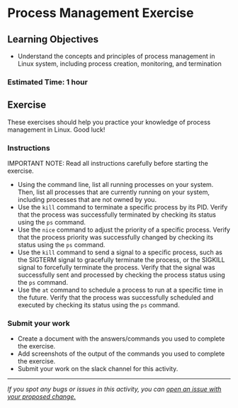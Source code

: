 # Process Management Exercise

## Learning Objectives
- Understand the concepts and principles of process management in Linux system, including process creation, monitoring, and termination

### Estimated Time: 1 hour

## Exercise
These exercises should help you practice your knowledge of process management in Linux. Good luck!

### Instructions
IMPORTANT NOTE: Read all instructions carefully before starting the exercise.

- Using the command line, list all running processes on your system. Then, list all processes that are currently running on your system, including processes that are not owned by you.
- Use the `kill` command to terminate a specific process by its PID. Verify that the process was successfully terminated by checking its status using the `ps` command.
- Use the `nice` command to adjust the priority of a specific process. Verify that the process priority was successfully changed by checking its status using the `ps` command.
- Use the `kill` command to send a signal to a specific process, such as the SIGTERM signal to gracefully terminate the process, or the SIGKILL signal to forcefully terminate the process. Verify that the signal was successfully sent and processed by checking the process status using the `ps` command.
- Use the `at` command to schedule a process to run at a specific time in the future. Verify that the process was successfully scheduled and executed by checking its status using the `ps` command.

### Submit your work
- Create a document with the answers/commands you used to complete the exercise.
- Add screenshots of the output of the commands you used to complete the exercise.
- Submit your work on the slack channel for this activity.

------

_If you spot any bugs or issues in this activity, you can [open an issue with your proposed change.](https://github.com/cloudessencegithub/Acceler8/issues/new)_